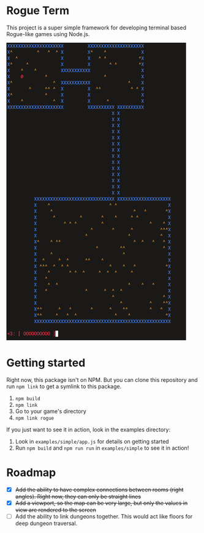 # Rogue Term
This project is a super simple framework for developing terminal based Rogue-like games using Node.js.

<img src="./assets/sample.png" />

# Getting started
Right now, this package isn't on NPM.  But you can clone this repository and run `npm link` to get a symlink to this package.

1. `npm build`
2. `npm link`
3. Go to your game's directory
4. `npm link rogue`

If you just want to see it in action, look in the examples directory:


1. Look in `examples/simple/app.js` for details on getting started
1. Run `npm build` and `npm run run` in `examples/simple` to see it in action!

# Roadmap

- [x] ~~Add the ability to have complex connections between rooms (right angles).  Right now, they can only be straight lines~~
- [x] ~~Add a viewport, so the map can be very large, but only the values in view are rendered to the screen~~
- [ ] Add the ability to link dungeons together.  This would act like floors for deep dungeon traversal.
